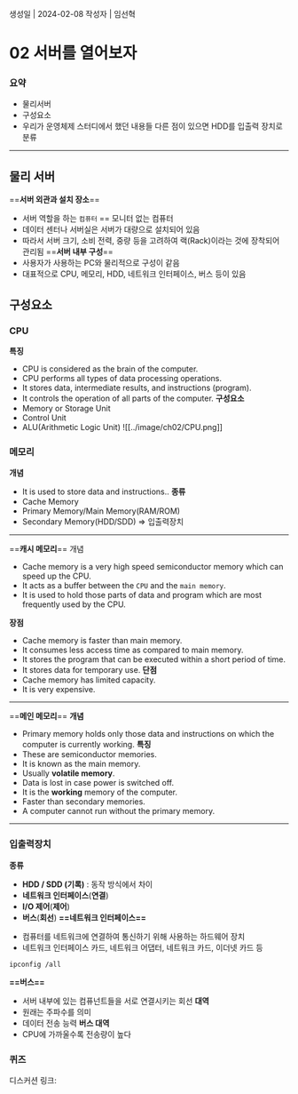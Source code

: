 생성일 | 2024-02-08
작성자 | 임선혁
# 02 서버를 열어보자

### 요약
- 물리서버
- 구성요소
- 우리가 운영체제 스터디에서 했던 내용들 다른 점이 있으면 HDD를 입출력 장치로 분류
---
## 물리 서버
==**서버 외관과 설치 장소**==
- 서버 역할을 하는 `컴퓨터` == 모니터 없는 컴퓨터
- 데이터 센터나 서버실은 서버가 대량으로 설치되어 있음
- 따라서 서버 크기, 소비 전력, 중량 등을 고려하여 랙(Rack)이라는 것에 장착되어 관리됨
==**서버 내부 구성**==
- 사용자가 사용하는 PC와 물리적으로 구성이 같음
- 대표적으로 CPU, 메모리, HDD, 네트워크 인터페이스, 버스 등이 있음
## 구성요소
### CPU
**특징**
- CPU is considered as the brain of the computer.
- CPU performs all types of data processing operations.
- It stores data, intermediate results, and instructions (program).
- It controls the operation of all parts of the computer.
**구성요소**
- Memory or Storage Unit
- Control Unit
- ALU(Arithmetic Logic Unit)
![[../image/ch02/CPU.png]]
### 메모리
**개념**
- It is used to store data and instructions..
**종류**
- Cache Memory
- Primary Memory/Main Memory(RAM/ROM)
- Secondary Memory(HDD/SDD) => 입출력장치
---
==**캐시 메모리**==
개념
- Cache memory is a very high speed semiconductor memory which can speed up the CPU.
- It acts as a buffer between the `CPU` and the `main memory`.
- It is used to hold those parts of data and program which are most frequently used by the CPU.

**장점**
- Cache memory is faster than main memory.
- It consumes less access time as compared to main memory.
- It stores the program that can be executed within a short period of time.
- It stores data for temporary use.
**단점**
- Cache memory has limited capacity.
- It is very expensive.
---
==**메인 메모리**==
**개념**
- Primary memory holds only those data and instructions on which the computer is currently working.
**특징**
- These are semiconductor memories.
- It is known as the main memory.
- Usually **volatile memory**.
- Data is lost in case power is switched off.
- It is the **working** memory of the computer.
- Faster than secondary memories.
- A computer cannot run without the primary memory.
---
### 입출력장치
**종류**
* **HDD / SDD (기록)** : 동작 방식에서 차이
* **네트워크 인터페이스**(**연결**)
* **I/O 제어**(**제어**)
* **버스**(**회선**)
**==네트워크 인터페이스==**
- 컴퓨터를 네트워크에 연결하여 통신하기 위해 사용하는 하드웨어 장치
- 네트워크 인터페이스 카드, 네트워크 어댑터, 네트워크 카드, 이더넷 카드 등
```
ipconfig /all
```

**==버스==**
- 서버 내부에 있는 컴퓨넌트들을 서로 연결시키는 회선
**대역**
- 원래는 주파수를 의미
- 데이터 전송 능력
**버스 대역**
- CPU에 가까울수록 전송량이 높다

### 퀴즈

디스커션 링크: